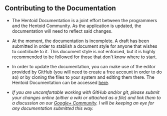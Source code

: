 ## Contributing to the Documentation* The Hentoid Documentation is a joint effort between the programmers and the Hentoid Community.As the application is updated, the documentation will need to reflect said changes.* At the moment, the documentation is incomplete. A draft has been submitted in order to stablish a document style for anyone that wishes to contribute to it.This document style is not enforced, but it is highly recommended to be followed for those that don't know where to start.* In order to update the documentation, you can make use of the editor provided by GitHub (you will need to create a free account in order to do so) or by cloning the files to your system and editing them there. The Hentoid Documentation can be accessed [here](https://github.com/csaki/Hentoid/wiki).* *If you are uncomfortable working with GitHub and/or git, please submit your changes online (either a wiki or attached as a file) and link them to a discussion on our [Google+ Community](https://plus.google.com/communities/110496467189870321840). I will be keeping an eye for any documentation submitted this way.*